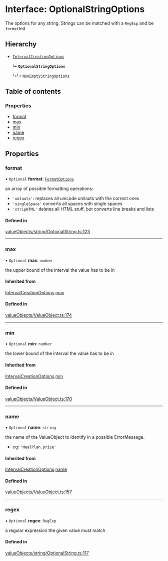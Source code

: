 # Interface: OptionalStringOptions

The options for any string. Strings can be matched with a `RegExp` and be `format`ted

## Hierarchy

- [`IntervalCreationOptions`](../wiki/IntervalCreationOptions)

  ↳ **`OptionalStringOptions`**

  ↳↳ [`NonEmptyStringOptions`](../wiki/NonEmptyStringOptions)

## Table of contents

### Properties

- [format](../wiki/OptionalStringOptions#format)
- [max](../wiki/OptionalStringOptions#max)
- [min](../wiki/OptionalStringOptions#min)
- [name](../wiki/OptionalStringOptions#name)
- [regex](../wiki/OptionalStringOptions#regex)

## Properties

### format

• `Optional` **format**: [`FormatOptions`](../wiki/Exports#formatoptions)

an array of possible formatting operations:
- `'umlauts'`: replaces all unicode umlauts with the correct ones
- `'singleSpace'` converts all spaces with single spaces
- `'stripHTML'` deletes all HTML stuff, but converts line breaks and lists

#### Defined in

[valueObjects/string/OptionalString.ts:123](https://github.com/pcprinz/DDD-basics/blob/347e30e/src/valueObjects/string/OptionalString.ts#L123)

___

### max

• `Optional` **max**: `number`

the upper bound of the interval the value has to be in

#### Inherited from

[IntervalCreationOptions](../wiki/IntervalCreationOptions).[max](../wiki/IntervalCreationOptions#max)

#### Defined in

[valueObjects/ValueObject.ts:174](https://github.com/pcprinz/DDD-basics/blob/347e30e/src/valueObjects/ValueObject.ts#L174)

___

### min

• `Optional` **min**: `number`

the lower bound of the interval the value has to be in

#### Inherited from

[IntervalCreationOptions](../wiki/IntervalCreationOptions).[min](../wiki/IntervalCreationOptions#min)

#### Defined in

[valueObjects/ValueObject.ts:170](https://github.com/pcprinz/DDD-basics/blob/347e30e/src/valueObjects/ValueObject.ts#L170)

___

### name

• `Optional` **name**: `string`

the name of the ValueObject to identify in a possible ErrorMessage.
- eg: `'MealPlan.price'`

#### Inherited from

[IntervalCreationOptions](../wiki/IntervalCreationOptions).[name](../wiki/IntervalCreationOptions#name)

#### Defined in

[valueObjects/ValueObject.ts:157](https://github.com/pcprinz/DDD-basics/blob/347e30e/src/valueObjects/ValueObject.ts#L157)

___

### regex

• `Optional` **regex**: `RegExp`

a regular expression the given value must match

#### Defined in

[valueObjects/string/OptionalString.ts:117](https://github.com/pcprinz/DDD-basics/blob/347e30e/src/valueObjects/string/OptionalString.ts#L117)
